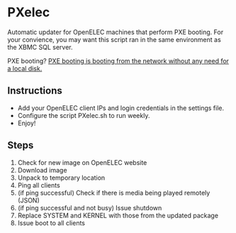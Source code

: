 PXelec
======

Automatic updater for OpenELEC machines that perform PXE booting.
For your convience, you may want this script ran in the same environment as the XBMC SQL server.

PXE booting? [PXE booting is booting from the network without any need for a local disk.](http://wiki.openelec.tv/index.php/Network_Boot_-_NFS)


## Instructions
- Add your OpenELEC client IPs and login credentials in the settings file.
- Configure the script PXelec.sh to run weekly.
- Enjoy!

## Steps
1. Check for new image on OpenELEC website
2. Download image
3. Unpack to temporary location
4. Ping all clients
5. (if ping successful) Check if there is media being played remotely (JSON)
5. (if ping successful and not busy) Issue shutdown
6. Replace SYSTEM and KERNEL with those from the updated package
7. Issue boot to all clients
